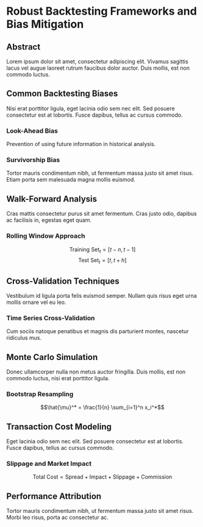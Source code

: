 # Robust Backtesting Frameworks and Bias Mitigation

## Abstract

Lorem ipsum dolor sit amet, consectetur adipiscing elit. Vivamus sagittis lacus vel augue laoreet rutrum faucibus dolor auctor. Duis mollis, est non commodo luctus.

## Common Backtesting Biases

Nisi erat porttitor ligula, eget lacinia odio sem nec elit. Sed posuere consectetur est at lobortis. Fusce dapibus, tellus ac cursus commodo.

### Look-Ahead Bias

Prevention of using future information in historical analysis.

### Survivorship Bias

Tortor mauris condimentum nibh, ut fermentum massa justo sit amet risus. Etiam porta sem malesuada magna mollis euismod.

## Walk-Forward Analysis

Cras mattis consectetur purus sit amet fermentum. Cras justo odio, dapibus ac facilisis in, egestas eget quam.

### Rolling Window Approach

$$\text{Training Set}_t = [t-n, t-1]$$
$$\text{Test Set}_t = [t, t+h]$$

## Cross-Validation Techniques

Vestibulum id ligula porta felis euismod semper. Nullam quis risus eget urna mollis ornare vel eu leo.

### Time Series Cross-Validation

Cum sociis natoque penatibus et magnis dis parturient montes, nascetur ridiculus mus.

## Monte Carlo Simulation

Donec ullamcorper nulla non metus auctor fringilla. Duis mollis, est non commodo luctus, nisi erat porttitor ligula.

### Bootstrap Resampling

$$\hat{\mu}^* = \frac{1}{n} \sum_{i=1}^n x_i^*$$

## Transaction Cost Modeling

Eget lacinia odio sem nec elit. Sed posuere consectetur est at lobortis. Fusce dapibus, tellus ac cursus commodo.

### Slippage and Market Impact

$$\text{Total Cost} = \text{Spread} + \text{Impact} + \text{Slippage} + \text{Commission}$$

## Performance Attribution

Tortor mauris condimentum nibh, ut fermentum massa justo sit amet risus. Morbi leo risus, porta ac consectetur ac.